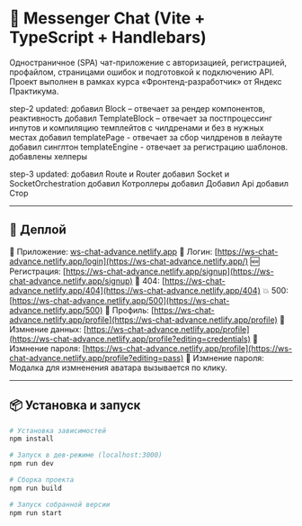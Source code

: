 # 🧩 Messenger Chat (Vite + TypeScript + Handlebars)

Одностраничное (SPA) чат-приложение с авторизацией, регистрацией, профайлом, страницами ошибок и подготовкой к подключению API.
Проект выполнен в рамках курса «Фронтенд-разработчик» от Яндекс Практикума.

step-2 updated:
добавил Block – отвечает за рендер компонентов, реактивность
добавил TemplateBlock – отвечает за постпроцессинг инпутов и компиляцию темплейтов с чилдренами и без в нужных местах
добавил templatePage - отвечает за сбор чилдренов в лейауте
добавил синглтон templateEngine - отвечает за регистрацию шаблонов.
добавлены хелперы

step-3 updated:
добавил Route и Router
добавил Socket и SocketOrchestration
добавил Котроллеры
добавил Добавил Api
добавил Стор

---

## 🚀 Деплой

🔗 Приложение: [ws-chat-advance.netlify.app](https://ws-chat-advance.netlify.app/messages)
🔐 Логин: [https://ws-chat-advance.netlify.app/login](https://ws-chat-advance.netlify.app/)
🆕 Регистрация: [https://ws-chat-advance.netlify.app/signup](https://ws-chat-advance.netlify.app/signup)
🙈 404: [https://ws-chat-advance.netlify.app/404](https://ws-chat-advance.netlify.app/404)
💥 500: [https://ws-chat-advance.netlify.app/500](https://ws-chat-advance.netlify.app/500)
👤 Профиль: [https://ws-chat-advance.netlify.app/profile](https://ws-chat-advance.netlify.app/profile)
👤 Измнение данных: [https://ws-chat-advance.netlify.app/profile](https://ws-chat-advance.netlify.app/profile?editing=credentials)
👤 Измнение пароля: [https://ws-chat-advance.netlify.app/profile](https://ws-chat-advance.netlify.app/profile?editing=pass)
👤 Измнение пароля: Модалка для измненения аватара вызывается по клику.

---

## 📦 Установка и запуск

```bash
# Установка зависимостей
npm install

# Запуск в дев-режиме (localhost:3000)
npm run dev

# Сборка проекта
npm run build

# Запуск собранной версии
npm run start
```
